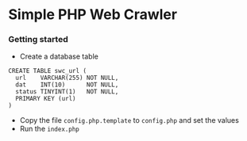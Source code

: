 # Simple PHP Web Crawler

### Getting started

* Create a database table

```
CREATE TABLE swc_url (
  url    VARCHAR(255) NOT NULL,
  dat    INT(10)      NOT NULL,
  status TINYINT(1)   NOT NULL,
  PRIMARY KEY (url)
)
```

* Copy the file `config.php.template` to `config.php` and set the values
* Run the `index.php` 